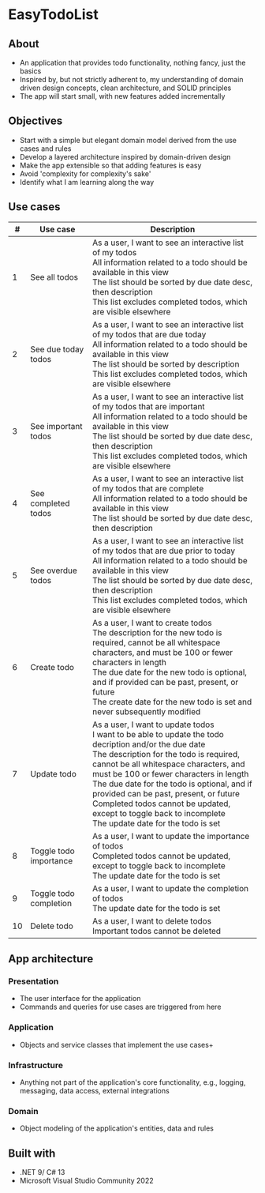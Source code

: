 # EasyTodoList
## About
+ An application that provides todo functionality, nothing fancy, just the basics
+ Inspired by, but not strictly adherent to, my understanding of domain driven design concepts, clean architecture, and SOLID principles
+ The app will start small, with new features added incrementally
## Objectives
+ Start with a simple but elegant domain model derived from the use cases and rules
+ Develop a layered architecture inspired by domain-driven design
+ Make the app extensible so that adding features is easy
+ Avoid 'complexity for complexity's sake'
+ Identify what I am learning along the way
## Use cases
|#|Use case|Description|
|-|-|-|
|1|See all todos|As a user, I want to see an interactive list of my todos<br />All information related to a todo should be available in this view<br />The list should be sorted by due date desc, then description<br />This list excludes completed todos, which are visible elsewhere|
|2|See due today todos|As a user, I want to see an interactive list of my todos that are due today<br />All information related to a todo should be available in this view<br />The list should be sorted by description<br />This list excludes completed todos, which are visible elsewhere|
|3|See important todos|As a user, I want to see an interactive list of my todos that are important<br />All information related to a todo should be available in this view<br />The list should be sorted by due date desc, then description<br />This list excludes completed todos, which are visible elsewhere|
|4|See completed todos|As a user, I want to see an interactive list of my todos that are complete<br />All information related to a todo should be available in this view<br />The list should be sorted by due date desc, then description|
|5|See overdue todos|As a user, I want to see an interactive list of my todos that are due prior to today<br />All information related to a todo should be available in this view<br />The list should be sorted by due date desc, then description<br />This list excludes completed todos, which are visible elsewhere|
|6|Create todo|As a user, I want to create todos<br />The description for the new todo is required, cannot be all whitespace characters, and must be 100 or fewer characters in length<br />The due date for the new todo is optional, and if provided can be past, present, or future<br />The create date for the new todo is set and never subsequently modified|
|7|Update todo|As a user, I want to update todos<br />I want to be able to update the todo decription and/or the due date<br />The description for the todo is required, cannot be all whitespace characters, and must be 100 or fewer characters in length<br />The due date for the todo is optional, and if provided can be past, present, or future<br />Completed todos cannot be updated, except to toggle back to incomplete<br />The update date for the todo is set |
|8|Toggle todo importance|As a user, I want to update the importance of todos<br />Completed todos cannot be updated, except to toggle back to incomplete<br />The update date for the todo is set|
|9|Toggle todo completion|As a user, I want to update the completion of todos<br />The update date for the todo is set|
|10|Delete todo|As a user, I want to delete todos<br />Important todos cannot be deleted|
## App architecture
### Presentation
+ The user interface for the application
+ Commands and queries for use cases are triggered from here
### Application
+ Objects and service classes that implement the use cases+ 
### Infrastructure
+ Anything not part of the application's core functionality, e.g., logging, messaging, data access, external integrations
### Domain
+ Object modeling of the application's entities, data and rules
## Built with
+ .NET 9/ C# 13
+ Microsoft Visual Studio Community 2022
